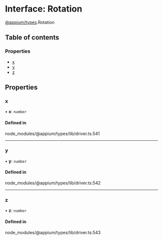 # Interface: Rotation

[@appium/types](../modules/appium_types.md).Rotation

## Table of contents

### Properties

- [x](appium_types.Rotation.md#x)
- [y](appium_types.Rotation.md#y)
- [z](appium_types.Rotation.md#z)

## Properties

### x

• **x**: `number`

#### Defined in

node_modules/@appium/types/lib/driver.ts:541

___

### y

• **y**: `number`

#### Defined in

node_modules/@appium/types/lib/driver.ts:542

___

### z

• **z**: `number`

#### Defined in

node_modules/@appium/types/lib/driver.ts:543
